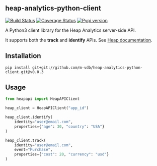 heap-analytics-python-client
----------------------------

[![Build Status](https://travis-ci.org/m-vdb/heap-analytics-python-client.svg?branch=master)](https://travis-ci.org/m-vdb/heap-analytics-python-client)
[![Coverage Status](https://coveralls.io/repos/github/m-vdb/heap-analytics-python-client/badge.svg?branch=master)](https://coveralls.io/github/m-vdb/heap-analytics-python-client?branch=master)
[![Pypi version](https://img.shields.io/pypi/v/heapapi.svg)](https://pypi.python.org/pypi/heapapi)

A Python3 client library for the Heap Analytics server-side API.

It supports both the **track** and **identify** APIs. See [Heap documentation](https://docs.heapanalytics.com/reference#track-1).

Installation
------------
```
pip install git+git://github.com/m-vdb/heap-analytics-python-client.git@v0.0.3
```

Usage
-----

```python
from heapapi import HeapAPIClient

heap_client = HeapAPIClient("app_id")

heap_client.identify(
    identity="user@email.com",
    properties={"age": 30, "country": "USA"}
)

heap_client.track(
    identity="user@email.com",
    event="Purchase",
    properties={"cost": 20, "currency": "usd"}
)
```
